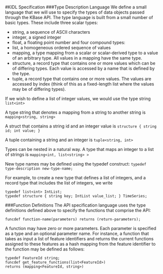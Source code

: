 #KIDL Specification
###Type Description Language
We define a small language that we will use to specify the types of data objects passed through
the KBase API.
The type language is built from a small number of basic types. These include three scalar types:
* string, a sequence of ASCII characters
* integer, a signed integer
* float, a floating point number
and four compound types:
* list, a homogeneous ordered sequence of values
* mapping, a type mapping from a scalar or scalar-derived type to a value of an arbitrary
type. All values in a mapping have the same type.
* structure, a record type that contains one or more values which can be of differing types.
Each value is accessed by a name that is defined by the type.
* tuple, a record type that contains one or more values. The values are accessed by index
(think of this as a fixed-length list where the values may be of differing types).

If we wish to define a list of integer values, we would use the type string
`list<int>`

A type string that denotes a mapping from a string to another string is
`mapping<string, string>`

A struct that contains a string id and an integer value is
`structure { string id; int value; }`

A tuple containing a string and an integer is
`tuple<string, int>`

Types can be nested in a natural way. A type that maps an integer to a list of strings is
`mapping<int, list<string> >`

New type names may be defined using the typedef construct:
`typedef type-description new-type-name;`

For example, to create a new type that defines a list of integers, and a record type that includes
the list of integers, we write
```
typedef list<int> IntList;
typedef structure { string key; IntList value_list; } TimeSeries;
```

###Function Definitions
The API specification language uses the type definitions defined above to specify the functions
that comprise the API:

`funcdef function-name(parameters) returns (return-parameters);`

A function may have zero or more parameters. Each parameter is specified as a type and an
optional parameter name.
For instance, a function that takes as input a list of feature identifiers and returns the current
functions assigned to these features as a hash mapping from the feature identifier to the
function may be defined as follows:
```
typedef FeatureId string;
funcdef get_feature_functions(list<FeatureId>)
returns (mapping<FeatureId, string>)
```